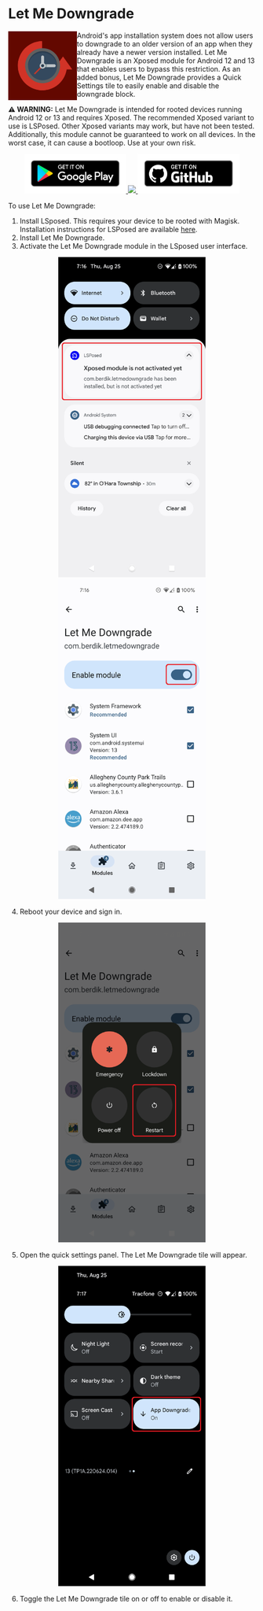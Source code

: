# Let Me Downgrade
<img align="left" src="play-store-images/ic_launcher-playstore.png" width="140" />

Android's app installation system does not allow users to downgrade to an older version of an app when they already have a newer version installed. Let Me Downgrade is an Xposed module for Android 12 and 13 that enables users to bypass this restriction. As an added bonus, Let Me Downgrade provides a Quick Settings tile to easily enable and disable the downgrade block.

**⚠️ WARNING:** Let Me Downgrade is intended for rooted devices running Android 12 or 13 and requires Xposed. The recommended Xposed variant to use is LSPosed. Other Xposed variants may work, but have not been tested. Additionally, this module cannot be guaranteed to work on all devices. In the worst case, it can cause a bootloop. Use at your own risk.

<p align="center">
  <a href="https://play.google.com/store/apps/details?id=com.berdik.letmedowngrade">
    <img src="play-store-images/google-play-badge.png" height="80" />
  </a>
  <a href="https://f-droid.org/packages/com.berdik.letmedowngrade/">
    <img src="https://fdroid.gitlab.io/artwork/badge/get-it-on.png" height="80" />
  </a>
  <a href="https://github.com/DavidBerdik/Let-Me-Downgrade/releases">
    <img src="play-store-images/badge_github.png" height="80" />
  </a>
</p>

To use Let Me Downgrade:
1. Install LSposed. This requires your device to be rooted with Magisk. Installation instructions for LSPosed are available [here](https://github.com/LSPosed/LSPosed#install).
2. Install Let Me Downgrade.
3. Activate the Let Me Downgrade module in the LSposed user interface.

<p align="center">
  <img src="play-store-images/screenshots/1.png" width="300" />
  <img src="play-store-images/screenshots/2.png" width="300" />
</p>

4. Reboot your device and sign in.

<p align="center">
  <img src="play-store-images/screenshots/3.png" width="300" />
</p>

5. Open the quick settings panel. The Let Me Downgrade tile will appear.

<p align="center">
  <img src="play-store-images/screenshots/4.png" width="300" />
</p>

6. Toggle the Let Me Downgrade tile on or off to enable or disable it.
